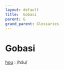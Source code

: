```yaml
---
layout: default
title:  Gobasi
parent: G
grand_parent: Glossaries
---
```


# Gobasi


[hou](https://en.wiktionary.org/wiki/?curid=67525)
: /hɔ̃u/


